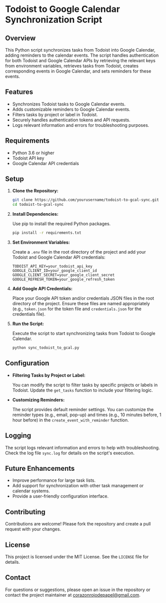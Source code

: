 # Todoist to Google Calendar Synchronization Script

## Overview

This Python script synchronizes tasks from Todoist into Google Calendar, adding reminders to the calendar events. The script handles authentication for both Todoist and Google Calendar APIs by retrieving the relevant keys from environment variables, retrieves tasks from Todoist, creates corresponding events in Google Calendar, and sets reminders for these events.

## Features

- Synchronizes Todoist tasks to Google Calendar events.
- Adds customizable reminders to Google Calendar events.
- Filters tasks by project or label in Todoist.
- Securely handles authentication tokens and API requests.
- Logs relevant information and errors for troubleshooting purposes.

## Requirements

- Python 3.6 or higher
- Todoist API key
- Google Calendar API credentials

## Setup

1. **Clone the Repository:**

    ```bash
    git clone https://github.com/yourusername/todoist-to-gcal-sync.git
    cd todoist-to-gcal-sync
    ```

2. **Install Dependencies:**

    Use pip to install the required Python packages.

    ```bash
    pip install -r requirements.txt
    ```

3. **Set Environment Variables:**

    Create a `.env` file in the root directory of the project and add your Todoist and Google Calendar API credentials:

    ```
    TODOIST_API_KEY=your_todoist_api_key
    GOOGLE_CLIENT_ID=your_google_client_id
    GOOGLE_CLIENT_SECRET=your_google_client_secret
    GOOGLE_REFRESH_TOKEN=your_google_refresh_token
    ```

4. **Add Google API Credentials:**

    Place your Google API token and/or credentials JSON files in the root directory of the project. Ensure these files are named appropriately (e.g., `token.json` for the token file and `credentials.json` for the credentials file).

5. **Run the Script:**

    Execute the script to start synchronizing tasks from Todoist to Google Calendar.

    ```bash
    python sync_todoist_to_gcal.py
    ```

## Configuration

- **Filtering Tasks by Project or Label:**

    You can modify the script to filter tasks by specific projects or labels in Todoist. Update the `get_tasks` function to include your filtering logic.

- **Customizing Reminders:**

    The script provides default reminder settings. You can customize the reminder types (e.g., email, pop-up) and times (e.g., 10 minutes before, 1 hour before) in the `create_event_with_reminder` function.

## Logging

The script logs relevant information and errors to help with troubleshooting. Check the log file `sync.log` for details on the script's execution.

## Future Enhancements

- Improve performance for large task lists.
- Add support for synchronization with other task management or calendar systems.
- Provide a user-friendly configuration interface.

## Contributing

Contributions are welcome! Please fork the repository and create a pull request with your changes.

## License

This project is licensed under the MIT License. See the `LICENSE` file for details.

## Contact

For questions or suggestions, please open an issue in the repository or contact the project maintainer at corazonrojodepapel@gmail.com.